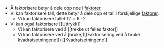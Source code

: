 - Å faktorisere betyr å dele opp noe i [faktorer]([[Faktor]]).
- Vi kan faktorisere tall, dette betyr å dele opp et tall i forskjellige [faktorer]([[Faktor]]).
	- Vi kan faktorisere tallet $12=6\cdot 2$
- Vi kan også faktorisere [[Uttrykk]]
	- Vi kan faktorisere ved å [[trekke ut felles faktor]]
	- Vi kan faktorisere ved å [bruke]([[Faktorisering ved å bruke kvadratsetningene]]) [[Kvadratsetningene]]